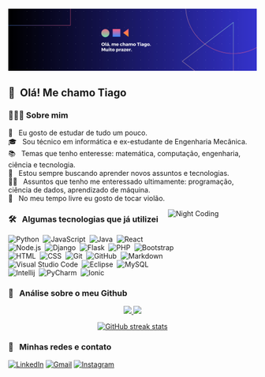 ![Banner](banner.png)

## 🙋 &nbsp;Olá! Me chamo Tiago

### 👨🏻‍💻 Sobre mim


📖 &nbsp; Eu gosto de estudar de tudo um pouco.\
🎓 &nbsp; Sou técnico em informática e ex-estudante de Engenharia Mecânica. \
📚 &nbsp; Temas que tenho enteresse: matemática, computação, engenharia, ciência e tecnologia. \
🌱 &nbsp; Estou sempre buscando aprender novos assuntos e tecnologias.\
✍🏻 &nbsp; Assuntos que tenho me enteressado ultimamente: programação, ciência de dados, aprendizado de máquina. \
🎸 &nbsp; No meu tempo livre eu gosto de tocar violão.

<img alt="Night Coding" src="https://gifs.eco.br/wp-content/uploads/2022/08/gifs-com-fundo-transparente-1.gif" align="right" width="180em"/>


### 🛠 &nbsp; Algumas tecnologias que já utilizei

![Python](https://img.shields.io/badge/-Python-05122A?style=flat&logo=python)&nbsp;
![JavaScript](https://img.shields.io/badge/-JavaScript-05122A?style=flat&logo=javascript)&nbsp;
![Java](https://img.shields.io/badge/-Java-05122A?style=flat&logo=Java&logoColor=FFA518)&nbsp;
![React](https://img.shields.io/badge/-React-05122A?style=flat&logo=react)&nbsp;\
![Node.js](https://img.shields.io/badge/-Node.js-05122A?style=flat&logo=node.js)&nbsp;
![Django](https://img.shields.io/badge/-Django-05122A?style=flat&logo=django&logoColor=092E20)&nbsp;
![Flask](https://img.shields.io/badge/-Flask-05122A?style=flat&logo=flask)&nbsp;
![PHP](https://img.shields.io/badge/-PHP-05122A?style=flat&logo=PHP)&nbsp;
![Bootstrap](https://img.shields.io/badge/-Bootstrap-05122A?style=flat&logo=bootstrap&logoColor=563D7C)\
![HTML](https://img.shields.io/badge/-HTML-05122A?style=flat&logo=HTML5)&nbsp;
![CSS](https://img.shields.io/badge/-CSS-05122A?style=flat&logo=CSS3&logoColor=1572B6)&nbsp;
![Git](https://img.shields.io/badge/-Git-05122A?style=flat&logo=git)&nbsp;
![GitHub](https://img.shields.io/badge/-GitHub-05122A?style=flat&logo=github)&nbsp;
![Markdown](https://img.shields.io/badge/-Markdown-05122A?style=flat&logo=markdown)\
![Visual Studio Code](https://img.shields.io/badge/-Visual%20Studio%20Code-05122A?style=flat&logo=visual-studio-code&logoColor=007ACC)&nbsp;
![Eclipse](https://img.shields.io/badge/-Eclipse-05122A?style=flat&logo=eclipse-ide&logoColor=2C2255)&nbsp;
![MySQL](https://img.shields.io/badge/MySQL-05122A?style=flat&logo=mysql&logoColor=white)\
![Intellij](https://img.shields.io/badge/IntelliJ_IDEA-05122A?styele=flat&logo=intellij-idea&logoColor=2b456c)&nbsp;
![PyCharm](https://img.shields.io/badge/PyCharm-05122A.svg?&style=flat&logo=PyCharm&logoColor=28b8a0)&nbsp;
![Ionic](https://img.shields.io/badge/Ionic-05122A?style=flat&logo=ionic&logoColor=blue)


### 🚀 &nbsp; Análise sobre o meu Github


<p align="center">
<a href="https://github.com/tiagobandeira">
  <img height="170em" src="https://github-readme-stats.vercel.app/api?username=tiagobandeira&show_icons=true&theme=algolia&rank_icon=github"/>
  <img height="170em" src="https://github-readme-stats-eight-theta.vercel.app/api/top-langs/?username=tiagobandeira&layout=compact&langs_count=8&theme=algolia"/>

    
</a>
</p>

<p align="center">
<a href="https://github.com/tiagobandeira">
  <img alt="GitHub streak stats" height="170em" src="https://streak-stats.demolab.com?user=tiagobandeira&theme=algolia"/>
</a>
</p>

### 📌 &nbsp; Minhas redes e contato



[![LinkedIn](https://img.shields.io/badge/LinkedIn-0077B5?style=flat&logo=linkedin&logoColor=white)](https://linkedin.com/in/tiagobandeira)
[![Gmail](https://img.shields.io/badge/Gmail-D14836?style=flat&logo=gmail&logoColor=white)](mailto:tiagodevjidi@gmail.com?subject=Contato)
[![Instagram](https://img.shields.io/badge/-@tiagoprog-E4405F?style=flat&logo=Instagram&logoColor=white)](https://instagram.com/tiagoprog)

